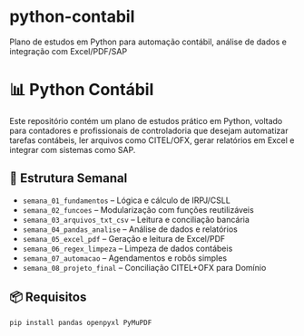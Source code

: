 # python-contabil
Plano de estudos em Python para automação contábil, análise de dados e integração com Excel/PDF/SAP
# 📊 Python Contábil

Este repositório contém um plano de estudos prático em Python, voltado para contadores e profissionais de controladoria que desejam automatizar tarefas contábeis, ler arquivos como CITEL/OFX, gerar relatórios em Excel e integrar com sistemas como SAP.

## 📅 Estrutura Semanal

- `semana_01_fundamentos` – Lógica e cálculo de IRPJ/CSLL
- `semana_02_funcoes` – Modularização com funções reutilizáveis
- `semana_03_arquivos_txt_csv` – Leitura e conciliação bancária
- `semana_04_pandas_analise` – Análise de dados e relatórios
- `semana_05_excel_pdf` – Geração e leitura de Excel/PDF
- `semana_06_regex_limpeza` – Limpeza de dados contábeis
- `semana_07_automacao` – Agendamentos e robôs simples
- `semana_08_projeto_final` – Conciliação CITEL+OFX para Domínio

## 📦 Requisitos

```bash
pip install pandas openpyxl PyMuPDF